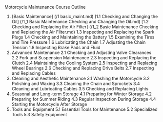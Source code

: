 <p>Motorcycle Maintenance Course Outline</p>
<ol>
<li>[Basic Maintenance] (/1 basic_maint.md)
[1.1 Checking and Changing the Oil] (/1_1 Basic Maintenance Checking and Changing the Oil.md) 
[1.2 Checking and Replacing the Air Filter] (/1_2 Basic Maintenance Checking and Replacing the Air Filter.md)
1.3 Inspecting and Replacing the Spark Plugs
1.4 Checking and Maintaining the Battery
1.5 Examining the Tires and Tire Pressure
1.6 Lubricating the Chain
1.7 Adjusting the Chain Tension
1.8 Inspecting Brake Pads and Fluid</li>
<li>Advanced Maintenance
2.1 Checking and Adjusting Valve Clearances
2.2 Fork and Suspension Maintenance
2.3 Inspecting and Replacing the Clutch
2.4 Maintaining the Cooling System
2.5 Inspecting and Replacing Wheel Bearings
2.6 Checking and Replacing Drive Belts
2.7 Inspecting and Replacing Cables</li>
<li>Cleaning and Aesthetic Maintenance
3.1 Washing the Motorcycle
3.2 Polishing and Waxing
3.3 Cleaning the Chain and Sprockets
3.4 Cleaning and Lubricating Cables
3.5 Checking and Replacing Lights</li>
<li>Seasonal and Long-term Storage
4.1 Preparing for Winter Storage
4.2 Preparing for Summer Riding
4.3 Regular Inspection During Storage
4.4 Starting the Motorcycle After Storage</li>
<li>Tools and Equipment
5.1 Essential Tools for Maintenance
5.2 Specialized Tools
5.3 Safety Equipment</li>
</ol>
